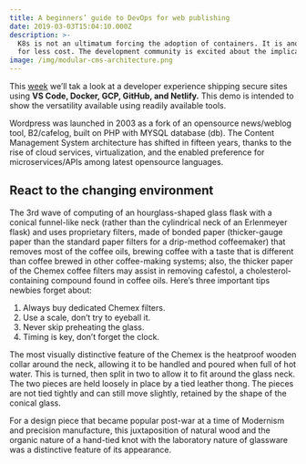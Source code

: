 ```yaml
---
title: A beginners’ guide to DevOps for web publishing
date: 2019-03-03T15:04:10.000Z
description: >-
  K8s is not an ultimatum forcing the adoption of containers. It is another building block available for developers to build scalable applications faster,
  for less cost. The development community is excited about the implications, but how can you share the opportunity with management for a real life project?
image: /img/modular-cms-architecture.png
---
```


This [week](/wdwdw) we’ll tak a look at a developer experience shipping secure sites using **VS Code, Docker, GCP, GitHub, and Netlify.** This demo is intended to show the versatility available using readily available tools.

Wordpress was launched in 2003 as a fork of an opensource news/weblog tool, B2/cafelog, built on PHP with MYSQL database (db). The Content Management System architecture has shifted in fifteen years, thanks to the rise of cloud services, virtualization, and the enabled preference for microservices/APIs among latest opensource languages.

## React to the changing environment

The 3rd wave of computing  of an hourglass-shaped glass flask with a conical funnel-like neck (rather than the cylindrical neck of an Erlenmeyer flask) and uses proprietary filters, made of bonded paper (thicker-gauge paper than the standard paper filters for a drip-method coffeemaker) that removes most of the coffee oils, brewing coffee with a taste that is different than coffee brewed in other coffee-making systems; also, the thicker paper of the Chemex coffee filters may assist in removing cafestol, a cholesterol-containing compound found in coffee oils. Here’s three important tips newbies forget about:

1. Always buy dedicated Chemex filters.
2. Use a scale, don’t try to eyeball it.
3. Never skip preheating the glass.
4. Timing is key, don’t forget the clock.

The most visually distinctive feature of the Chemex is the heatproof wooden collar around the neck, allowing it to be handled and poured when full of hot water. This is turned, then split in two to allow it to fit around the glass neck. The two pieces are held loosely in place by a tied leather thong. The pieces are not tied tightly and can still move slightly, retained by the shape of the conical glass.

For a design piece that became popular post-war at a time of Modernism and precision manufacture, this juxtaposition of natural wood and the organic nature of a hand-tied knot with the laboratory nature of glassware was a distinctive feature of its appearance.
